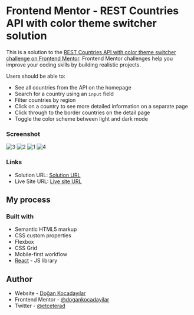 # Frontend Mentor - REST Countries API with color theme switcher solution

This is a solution to the [REST Countries API with color theme switcher challenge on Frontend Mentor](https://www.frontendmentor.io/challenges/rest-countries-api-with-color-theme-switcher-5cacc469fec04111f7b848ca). Frontend Mentor challenges help you improve your coding skills by building realistic projects.

Users should be able to:

- See all countries from the API on the homepage
- Search for a country using an `input` field
- Filter countries by region
- Click on a country to see more detailed information on a separate page
- Click through to the border countries on the detail page
- Toggle the color scheme between light and dark mode

### Screenshot

![3](https://user-images.githubusercontent.com/75983262/218428478-7d2a0a44-9dd4-4b48-9cd3-1c43a3cf9412.png)
![2](https://user-images.githubusercontent.com/75983262/218428484-8586d50d-a955-4400-ae8a-e40d3d910b08.png)
![1](https://user-images.githubusercontent.com/75983262/218428486-d16b3194-4048-43a8-9cfb-ca916d83709b.png)
![4](https://user-images.githubusercontent.com/75983262/218428490-1aa49252-c276-46f6-a6a2-6177ceaaa8bd.png)

### Links

- Solution URL: [Solution URL](https://github.com/dogankocadayilar/rest-countries-api)
- Live Site URL: [Live site URL](https://dogankocadayilar.github.io/rest-countries-api)

## My process

### Built with

- Semantic HTML5 markup
- CSS custom properties
- Flexbox
- CSS Grid
- Mobile-first workflow
- [React](https://reactjs.org/) - JS library

## Author

- Website - [Doğan Kocadayılar](https://github.com/dogankocadayilar)
- Frontend Mentor - [@dogankocadayilar](https://www.frontendmentor.io/profile/dogankocadayilar)
- Twitter - [@etceterad](https://www.twitter.com/etceterad)
